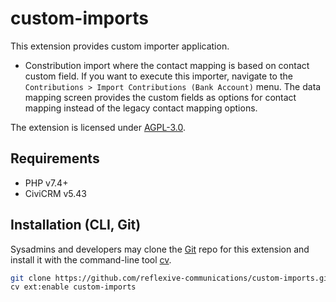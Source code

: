 # custom-imports

This extension provides custom importer application.

- Constribution import where the contact mapping is based on contact custom field. If you want to execute this importer,
  navigate to the `Contributions > Import Contributions (Bank Account)` menu. The data mapping screen provides the
  custom fields as options for contact mapping instead of the legacy contact mapping options.

The extension is licensed under [AGPL-3.0](LICENSE.txt).

## Requirements

* PHP v7.4+
* CiviCRM v5.43

## Installation (CLI, Git)

Sysadmins and developers may clone the [Git](https://en.wikipedia.org/wiki/Git) repo for this extension and install it
with the command-line tool [cv](https://github.com/civicrm/cv).

```bash
git clone https://github.com/reflexive-communications/custom-imports.git
cv ext:enable custom-imports
```
